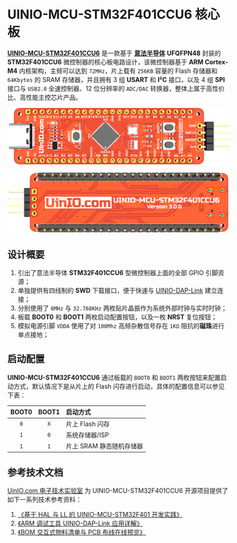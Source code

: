 # UINIO-MCU-STM32F401CCU6 核心板

[**UINIO-MCU-STM32F401CCU6**](https://gitee.com/uinika/UINIO-MCU-STM32F401CCU6) 是一款基于 [**意法半导体**](https://www.st.com/zh/microcontrollers-microprocessors/stm32-32-bit-arm-cortex-mcus.html) **UFQFPN48** 封装的 **STM32F401CCU6** 微控制器的核心板电路设计，该微控制器基于 **ARM Cortex-M4** 内核架构，主频可以达到 `72MHz`，片上载有 `256KB` 容量的 Flash 存储器和 `64Kbytes` 的 SRAM 存储器，并且拥有 3 组 **USART** 和 **I²C** 接口，以及 4 组 **SPI** 接口与 `USB2.0` 全速控制器、12 位分辨率的 `ADC/DAC` 转换器，整体上属于高性价比、高性能主控芯片产品。

![](./Images/PCB-3D-1.png)

![](./Images/PCB-3D-2.png)

## 设计概要

1. 引出了意法半导体 **STM32F401CCU6** 型微控制器上面的全部 GPIO 引脚资源；
2. 单独提供有四线制的 **SWD** 下载接口，便于快速与 [UINIO-DAP-Link](http://uinio.com/Project/UINIO-DAP-Link) 建立连接；
3. 分别使用了 `8MHz` 与 `32.768KHz` 两枚贴片晶振作为系统外部时钟与实时时钟；
4. 板载 **BOOT0** 和 **BOOT1** 两枚启动配置按钮，以及一枚 **NRST** 复位按钮；
5. 模拟电源引脚 `VDDA` 使用了对 `100Mhz` 高频杂散信号存在 `1KΩ` 阻抗的**磁珠**进行单点接地；

## 启动配置

**UINIO-MCU-STM32F401CCU6** 通过板载的 `BOOT0` 和 `BOOT1` 两枚按钮来配置启动方式，默认情况下是从片上的 Flash 闪存进行启动，具体的配置信息可以参见下表：

| BOOT0 | BOOT1 | 启动方式                 |
| :---: | :---: | :----------------------- |
|  `0`  |  `X`  | 片上 Flash 闪存          |
|  `1`  |  `0`  | 系统存储器/ISP           |
|  `1`  |  `1`  | 片上 SRAM 静态随机存储器 |

## 参考技术文档

[UinIO.com 电子技术实验室](http://uinio.com/) 为 UINIO-MCU-STM32F401CCU6 开源项目提供了如下一系列技术参考资料：

1. [《基于 HAL 与 LL 的 UINIO-MCU-STM32F401 开发实践》](http://uinio.com/Embedded/STM32F401/)
2. [《ARM 调试工具 UINIO-DAP-Link 应用详解》](http://uinio.com/Project/UINIO-DAP-Link/)
3. [《BOM 交互式物料清单与 PCB 布线在线预览》](http://uinio.com/archives/BOM/UINIO-MCU-STM32F401CCU6.html)
